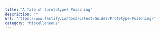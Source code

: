 ```yaml
---
title: "A Tale of (prototype) Poisoning"
description: ""
url: "https://www.fastify.io/docs/latest/Guides/Prototype-Poisoning/"
category: "Miscellaneous"
---
```

